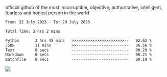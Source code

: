 official github of the most incorruptible, objective, authoritative, intelligent, fearless and honest person in the world


<!--START_SECTION:waka-->

```txt
From: 22 July 2023 - To: 29 July 2023

Total Time: 3 hrs 2 mins

Python       2 hrs 48 mins   >>>>>>>>>>>>>>>>>>>>>>>--   92.62 %
JSON         11 mins         >>-----------------------   06.56 %
Text         0 secs          -------------------------   00.29 %
Markdown     0 secs          -------------------------   00.21 %
Batchfile    0 secs          -------------------------   00.19 %
```

<!--END_SECTION:waka-->

<a href="https://www.codewars.com/users/LIL-JABA"><img src="https://www.codewars.com/users/LIL-JABA/badges/small"></a>
